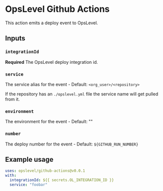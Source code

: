 # OpsLevel Github Actions

This action emits a deploy event to OpsLevel.

## Inputs

### `integrationId`

**Required** The OpsLevel deploy integration id.

### `service`

The service alias for the event - Default: `<org_user>/<repository>`

If the repository has an `./opslevel.yml` file the service name will get pulled from it.

### `environment`

The environment for the event - Default: ""

### `number`

The deploy number for the event - Default: `${GITHUB_RUN_NUMBER}`

## Example usage

```yaml
uses: opslevel/github-actions@v0.0.1
with:
  integrationId: ${{ secrets.OL_INTEGRATION_ID }}
  service: "foobar"
```